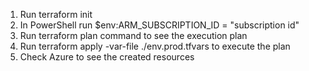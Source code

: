 1. Run terraform init
2. In PowerShell run $env:ARM_SUBSCRIPTION_ID = "subscription id"
3. Run terraform plan command to see the execution plan
4. Run terraform apply -var-file ./env.prod.tfvars to execute the plan
5. Check Azure to see the created resources
